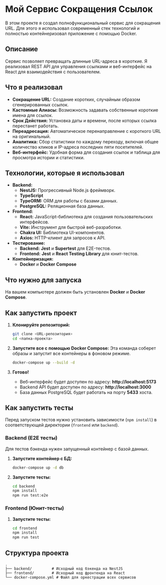 # Мой Сервис Сокращения Ссылок

В этом проекте я создал полнофункциональный сервис для сокращения URL. Для этого я использовал современный стек технологий и полностью контейнеризовал приложение с помощью Docker.

## Описание

Сервис позволяет превращать длинные URL-адреса в короткие. Я реализовал REST API для управления ссылками и веб-интерфейс на React для взаимодействия с пользователем.

## Что я реализовал

- **Сокращение URL:** Создание коротких, случайным образом сгенерированных ссылок.
- **Кастомные Алиасы:** Возможность задавать собственные короткие имена для ссылок.
- **Срок Действия:** Установка даты и времени, после которых ссылка перестанет работать.
- **Переадресация:** Автоматическое перенаправление с короткого URL на оригинальный.
- **Аналитика:** Сбор статистики по каждому переходу, включая общее количество кликов и IP-адреса последних пяти посетителей.
- **Веб-интерфейс:** Удобная форма для создания ссылок и таблица для просмотра истории и статистики.

## Технологии, которые я использовал

- **Backend:**
  - **NestJS:** Прогрессивный Node.js фреймворк.
  - **TypeScript**
  - **TypeORM:** ORM для работы с базами данных.
  - **PostgreSQL:** Реляционная база данных.
- **Frontend:**
  - **React:** JavaScript-библиотека для создания пользовательских интерфейсов.
  - **Vite:** Инструмент для быстрой веб-разработки.
  - **Chakra UI:** Библиотека UI-компонентов.
  - **Axios:** HTTP-клиент для запросов к API.
- **Тестирование:**
  - **Backend:** **Jest** и **Supertest** для E2E-тестов.
  - **Frontend:** **Jest** и **React Testing Library** для юнит-тестов.
- **Контейнеризация:**
  - **Docker** и **Docker Compose**

## Что нужно для запуска

На вашем компьютере должен быть установлен **Docker** и **Docker Compose**.

## Как запустить проект

1.  **Клонируйте репозиторий:**

    ```bash
    git clone <URL-репозитория>
    cd <папка-проекта>
    ```

2.  **Запустите все с помощью Docker Compose:**
    Эта команда соберет образы и запустит все контейнеры в фоновом режиме.

    ```bash
    docker-compose up --build -d
    ```

3.  **Готово!**
    - Веб-интерфейс будет доступен по адресу: **http://localhost:5173**
    - Backend API будет доступен по адресу: **http://localhost:3000**
    - База данных PostgreSQL будет работать на порту **5433** хоста.

## Как запустить тесты

Перед запуском тестов нужно установить зависимости (`npm install`) в соответствующей директории (`frontend` или `backend`).

### Backend (E2E тесты)

Для тестов бэкенда нужен запущенный контейнер с базой данных.

1.  **Запустите контейнер с БД:**

    ```bash
    docker-compose up -d db
    ```

2.  **Запустите тесты:**
    ```bash
    cd backend
    npm install
    npm run test:e2e
    ```

### Frontend (Юнит-тесты)

1.  **Запустите тесты:**
    ```bash
    cd frontend
    npm install
    npm run test
    ```

## Структура проекта

```
.
├── backend/         # Исходный код бэкенда на NestJS
├── frontend/        # Исходный код фронтенда на React
└── docker-compose.yml # Файл для оркестрации всех сервисов
```
